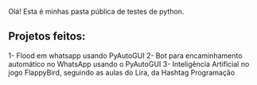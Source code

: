Olá! Esta é minhas pasta pública de testes de python.

## Projetos feitos:

1- Flood em whatsapp usando PyAutoGUI
2- Bot para encaminhamento automático no  WhatsApp usando o PyAutoGUI
3- Inteligência Artificial no jogo FlappyBird, seguindo as aulas do Lira, da Hashtag Programação
